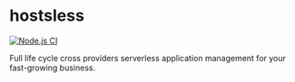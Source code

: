 # hostsless
[![Node.js CI](https://github.com/geek-fun/hostsless/actions/workflows/node.yml/badge.svg)](https://github.com/geek-fun/hostsless/actions/workflows/node.yml)

Full life cycle cross providers serverless application management for your fast-growing business.
